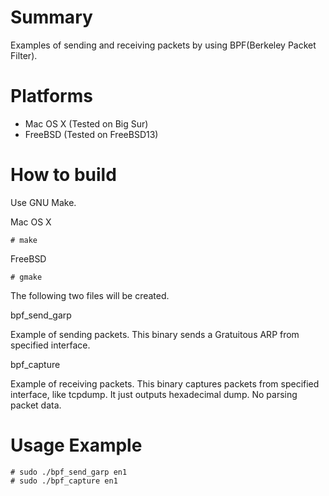 
# Summary

Examples of sending and receiving packets by using BPF(Berkeley Packet Filter).

# Platforms

- Mac OS X (Tested on Big Sur)
- FreeBSD (Tested on FreeBSD13)

# How to build

Use GNU Make.

Mac OS X

    # make

FreeBSD

    # gmake

The following two files will be created.

bpf_send_garp

Example of sending packets.
This binary sends a Gratuitous ARP from specified interface.

bpf_capture

Example of receiving packets.
This binary captures packets from specified interface, like tcpdump.
It just outputs hexadecimal dump. No parsing packet data.

# Usage Example

    # sudo ./bpf_send_garp en1
    # sudo ./bpf_capture en1

